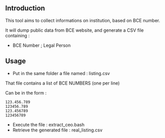 Introduction
------------

This tool aims to collect informations on institution, based on BCE number.

It will dump public data from BCE website, and generate a CSV file containing :
* BCE Number ; Legal Person

Usage
-----

* Put in the same folder a file named : listing.csv

That file contains a list of BCE NUMBERS (one per line)

Can be in the form :

	123.456.789
	123456.789
	123.456789
	123456789

* Execute the file : extract_ceo.bash
* Retrieve the generated file : real_listing.csv 
